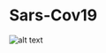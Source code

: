 # Sars-Cov19
![alt text](https://github.com/[Gustavo-Antonio]/[Sars-Cov19]/blob/[master]/01.png?raw=true)
